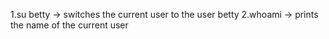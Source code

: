 1.su betty -> switches the current user to the user betty
2.whoami -> prints the name of the current user
